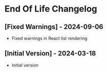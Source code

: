 # End Of Life Changelog

## [Fixed Warnings] - 2024-09-06

- Fixed warnings in React list rendering

## [Initial Version] - 2024-03-18

- Initial version
